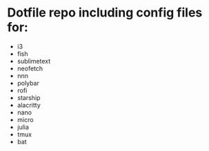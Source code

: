 # Dotfile repo including config files for:

- i3
- fish
- sublimetext
- neofetch
- nnn
- polybar
- rofi
- starship
- alacritty
- nano
- micro
- julia
- tmux
- bat 
